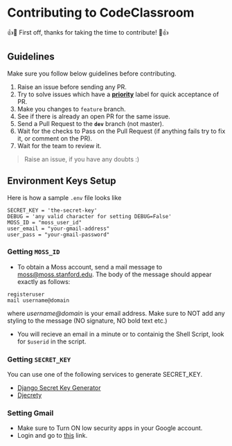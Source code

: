 # Contributing to CodeClassroom

:+1::tada: First off, thanks for taking the time to contribute! :tada::+1:

## Guidelines

Make sure you follow below guidelines before contributing.

1. Raise an issue before sending any PR.
2. Try to solve issues which have a [**priority**](https://github.com/codeclassroom/codeclassroom/issues?q=is%3Aopen+is%3Aissue+label%3Apriority) label for quick acceptance of PR.
3. Make you changes to `feature` branch.
4. See if there is already an open PR for the same issue.
5. Send a Pull Request to the **`dev`** branch (not master).
6. Wait for the checks to Pass on the Pull Request (if anything fails try to fix it, or comment on the PR).
7. Wait for the team to review it.

> Raise an issue, if you have any doubts :)


## Environment Keys Setup

Here is how a sample `.env` file looks like

```
SECRET_KEY = 'the-secret-key'
DEBUG = 'any valid character for setting DEBUG=False'
MOSS_ID = "moss_user_id"
user_email = "your-gmail-address"
user_pass = "your-gmail-password"
```

### Getting `MOSS_ID`

- To obtain a Moss account, send a mail message to [moss@moss.stanford.edu](moss@moss.stanford.edu). The body of the message should appear exactly as follows:

```
registeruser
mail username@domain
```

where _username@domain_ is your email address. Make sure to NOT add any styling to the message (NO signature, NO bold text etc.)
- You will recieve an email in a minute or to containig the Shell Script, look for `$userid` in the script.

### Getting `SECRET_KEY`

You can use one of the following services to generate SECRET_KEY.

- [Django Secret Key Generator](https://www.miniwebtool.com/django-secret-key-generator/)
- [Djecrety](https://djecrety.ir/)

### Setting Gmail

- Make sure to Turn ON low security apps in your Google account.
- Login and go to [this](https://myaccount.google.com/lesssecureapps) link.